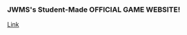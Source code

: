 ### JWMS's Student-Made OFFICIAL GAME WEBSITE!
[Link](sites.google.com/my.npsct.org/funlbokcdsksdfksdh/)
